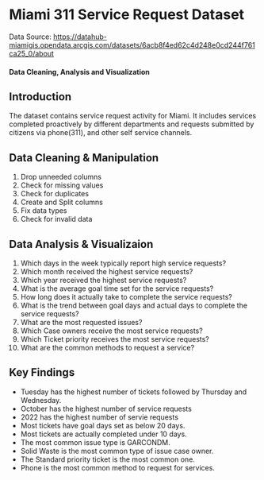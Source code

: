 # Miami 311 Service Request Dataset

Data Source: https://datahub-miamigis.opendata.arcgis.com/datasets/6acb8f4ed62c4d248e0cd244f761ca25_0/about

#### Data Cleaning, Analysis and Visualization

## Introduction

The dataset contains service request activity for Miami. It includes services completed proactively by different departments and requests submitted by citizens via phone(311), and other self service channels.



## Data Cleaning & Manipulation
1. Drop unneeded columns
2. Check for missing values
3. Check for duplicates
4. Create and Split columns
5. Fix data types
6. Check for invalid data

## Data Analysis & Visualizaion
1. Which days in the week typically report high service requests?
2. Which month received the highest service requests?
3. Which year received the highest service requests?
4. What is the average goal time set for the service requests?
5. How long does it actually take to complete the service requests?
6. What is the trend between goal days and actual days to complete the service requests?
7. What are the most requested issues?
8. Which Case owners receive the most service requests?
9. Which Ticket priority receives the most service requests?
10. What are the common methods to request a service?

## Key Findings
* Tuesday has the highest number of tickets followed by Thursday and Wednesday.
* October has the highest number of service requests
* 2022 has the highest number of servie requests
* Most tickets have goal days set as below 20 days.
* Most tickets are actually completed under 10 days.
* The most common issue type is GARCONDM.
* Solid Waste is the most common type of issue case owner.
* The Standard priority ticket is the most common one.
* Phone is the most common method to request for services. 
